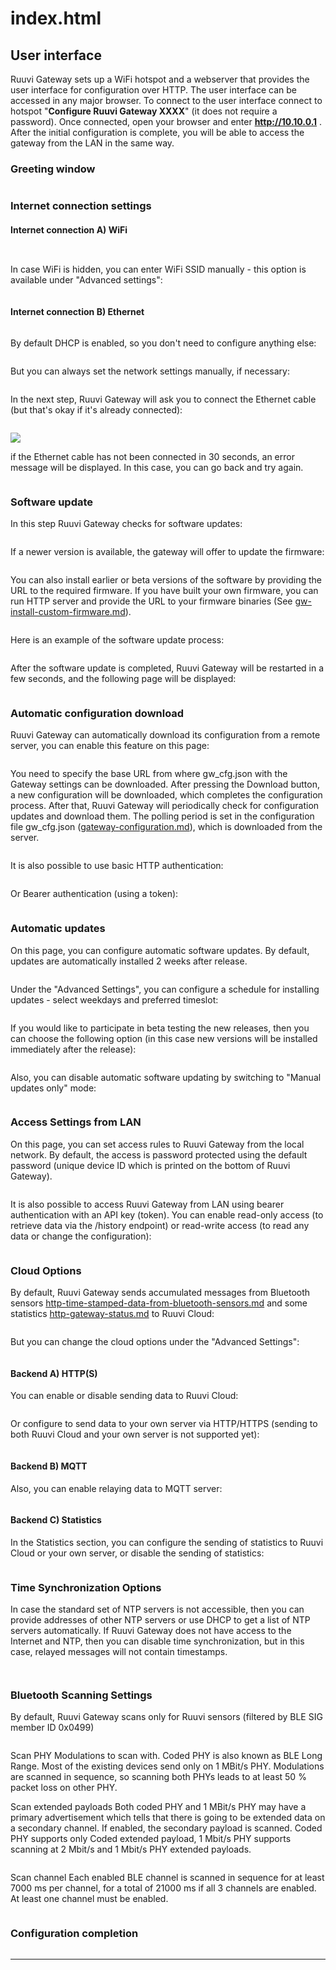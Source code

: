 # index.html

## User interface

Ruuvi Gateway sets up a WiFi hotspot and a webserver that provides the user interface for configuration over HTTP. The user interface can be accessed in any major browser. To connect to the user interface connect to hotspot "**Configure Ruuvi Gateway XXXX**" (it does not require a password). Once connected, open your browser and enter **http://10.10.0.1** . After the initial configuration is complete, you will be able to access the gateway from the LAN in the same way.

### Greeting window

<figure><img src="../../.gitbook/assets/image (58).png" alt=""><figcaption></figcaption></figure>

### Internet connection settings

#### Internet connection A) WiFi

<figure><img src="../../.gitbook/assets/image (46).png" alt=""><figcaption></figcaption></figure>

<figure><img src="../../.gitbook/assets/image (43).png" alt=""><figcaption></figcaption></figure>

In case WiFi is hidden, you can enter WiFi SSID manually - this option is available under "Advanced settings":

<figure><img src="../../.gitbook/assets/image (57).png" alt=""><figcaption></figcaption></figure>

#### Internet connection B) Ethernet

<figure><img src="../../.gitbook/assets/image (41).png" alt=""><figcaption></figcaption></figure>

By default DHCP is enabled, so you don't need to configure anything else:

<figure><img src="../../.gitbook/assets/image (12).png" alt=""><figcaption></figcaption></figure>

But you can always set the network settings manually, if necessary:

<figure><img src="../../.gitbook/assets/image (21).png" alt=""><figcaption></figcaption></figure>

In the next step, Ruuvi Gateway will ask you to connect the Ethernet cable (but that's okay if it's already connected):

<figure><img src="../../.gitbook/assets/image (18).png" alt=""><figcaption></figcaption></figure>

![](<../../.gitbook/assets/Ruuvi Gateway Configuration Wizard - Google Chrome\_025.png>)

if the Ethernet cable has not been connected in 30 seconds, an error message will be displayed. In this case, you can go back and try again.

<figure><img src="../../.gitbook/assets/image (31).png" alt=""><figcaption></figcaption></figure>

### Software update

In this step Ruuvi Gateway checks for software updates:

<figure><img src="../../.gitbook/assets/image (30).png" alt=""><figcaption></figcaption></figure>

If a newer version is available, the gateway will offer to update the firmware:

<figure><img src="../../.gitbook/assets/image (32).png" alt=""><figcaption></figcaption></figure>

You can also install earlier or beta versions of the software by providing the URL to the required firmware. If you have built your own firmware, you can run HTTP server and provide the URL to your firmware binaries (See [gw-install-custom-firmware.md](../gw-install-custom-firmware.md "mention")).

<figure><img src="../../.gitbook/assets/image (34).png" alt=""><figcaption></figcaption></figure>

Here is an example of the software update process:

<figure><img src="../../.gitbook/assets/image (26).png" alt=""><figcaption></figcaption></figure>

After the software update is completed, Ruuvi Gateway will be restarted in a few seconds, and the following page will be displayed:

<figure><img src="../../.gitbook/assets/image (33).png" alt=""><figcaption></figcaption></figure>

### Automatic configuration download

Ruuvi Gateway can automatically download its configuration from a remote server, you can enable this feature on this page:

<figure><img src="../../.gitbook/assets/image (7).png" alt=""><figcaption></figcaption></figure>

You need to specify the base URL from where gw\_cfg.json with the Gateway settings can be downloaded. After pressing the Download button, a new configuration will be downloaded, which completes the configuration process. After that, Ruuvi Gateway will periodically check for configuration updates and download them. The polling period is set in the configuration file gw\_cfg.json ([gateway-configuration.md](../../gw-data-formats/gateway-configuration.md "mention")), which is downloaded from the server.

<figure><img src="../../.gitbook/assets/image (3).png" alt=""><figcaption></figcaption></figure>

It is also possible to use basic HTTP authentication:

<figure><img src="../../.gitbook/assets/image (19).png" alt=""><figcaption></figcaption></figure>

Or Bearer authentication (using a token):

<figure><img src="../../.gitbook/assets/image (35).png" alt=""><figcaption></figcaption></figure>

### Automatic updates

On this page, you can configure automatic software updates. By default, updates are automatically installed 2 weeks after release.

<figure><img src="../../.gitbook/assets/image (27).png" alt=""><figcaption></figcaption></figure>

Under the "Advanced Settings", you can configure a schedule for installing updates - select weekdays and preferred timeslot:

<figure><img src="../../.gitbook/assets/image (37).png" alt=""><figcaption></figcaption></figure>

If you would like to participate in beta testing the new releases, then you can choose the following option (in this case new versions will be installed immediately after the release):

<figure><img src="../../.gitbook/assets/image (15).png" alt=""><figcaption></figcaption></figure>

Also, you can disable automatic software updating by switching to "Manual updates only" mode:

<figure><img src="../../.gitbook/assets/image (29).png" alt=""><figcaption></figcaption></figure>

### Access Settings from LAN

On this page, you can set access rules to Ruuvi Gateway from the local network. By default, the access is password protected using the default password (unique device ID which is printed on the bottom of Ruuvi Gateway).

<figure><img src="../../.gitbook/assets/image (4).png" alt=""><figcaption></figcaption></figure>

It is also possible to access Ruuvi Gateway from LAN using bearer authentication with an API key (token). You can enable read-only access (to retrieve data via the /history endpoint) or read-write access (to read any data or change the configuration):

<figure><img src="../../.gitbook/assets/image (14).png" alt=""><figcaption></figcaption></figure>

### Cloud Options

By default, Ruuvi Gateway sends accumulated messages from Bluetooth sensors [http-time-stamped-data-from-bluetooth-sensors.md](../../gw-data-formats/http-time-stamped-data-from-bluetooth-sensors.md "mention") and some statistics [http-gateway-status.md](../../gw-data-formats/http-gateway-status.md "mention") to Ruuvi Cloud:

<figure><img src="../../.gitbook/assets/image (2).png" alt=""><figcaption></figcaption></figure>

But you can change the cloud options under the "Advanced Settings":

<figure><img src="../../.gitbook/assets/image (20).png" alt=""><figcaption></figcaption></figure>

#### Backend A) HTTP(S)

You can enable or disable sending data to Ruuvi Cloud:

<figure><img src="../../.gitbook/assets/image (28).png" alt=""><figcaption></figcaption></figure>

Or configure to send data to your own server via HTTP/HTTPS (sending to both Ruuvi Cloud and your own server is not supported yet):

<figure><img src="../../.gitbook/assets/image (36).png" alt=""><figcaption></figcaption></figure>

#### Backend B) MQTT

Also, you can enable relaying data to MQTT server:

<figure><img src="../../.gitbook/assets/image (25).png" alt=""><figcaption></figcaption></figure>

#### Backend C) Statistics

In the Statistics section, you can configure the sending of statistics to Ruuvi Cloud or your own server, or disable the sending of statistics:

<figure><img src="../../.gitbook/assets/image (6).png" alt=""><figcaption></figcaption></figure>

### Time Synchronization Options

In case the standard set of NTP servers is not accessible, then you can provide addresses of other NTP servers or use DHCP to get a list of NTP servers automatically. If Ruuvi Gateway does not have access to the Internet and NTP, then you can disable time synchronization, but in this case, relayed messages will not contain timestamps.

<figure><img src="../../.gitbook/assets/image (1).png" alt=""><figcaption></figcaption></figure>

<figure><img src="../../.gitbook/assets/image (22).png" alt=""><figcaption></figcaption></figure>

### Bluetooth Scanning Settings

By default, Ruuvi Gateway scans only for Ruuvi sensors (filtered by BLE SIG member ID 0x0499)

<figure><img src="../../.gitbook/assets/image (8).png" alt=""><figcaption></figcaption></figure>

Scan PHY Modulations to scan with. Coded PHY is also known as BLE Long Range. Most of the existing devices send only on 1 MBit/s PHY. Modulations are scanned in sequence, so scanning both PHYs leads to at least 50 % packet loss on other PHY.

Scan extended payloads Both coded PHY and 1 MBit/s PHY may have a primary advertisement which tells that there is going to be extended data on a secondary channel. If enabled, the secondary payload is scanned. Coded PHY supports only Coded extended payload, 1 Mbit/s PHY supports scanning at 2 Mbit/s and 1 Mbit/s PHY extended payloads.

<figure><img src="../../.gitbook/assets/image (11).png" alt=""><figcaption></figcaption></figure>

Scan channel Each enabled BLE channel is scanned in sequence for at least 7000 ms per channel, for a total of 21000 ms if all 3 channels are enabled. At least one channel must be enabled.

<figure><img src="../../.gitbook/assets/image (16).png" alt=""><figcaption></figcaption></figure>

### Configuration completion

<figure><img src="../../.gitbook/assets/image (23).png" alt=""><figcaption></figcaption></figure>







****
